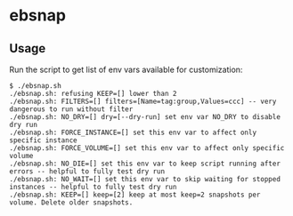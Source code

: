 # ebsnap

## Usage

Run the script to get list of env vars available for customization:

    $ ./ebsnap.sh
    ./ebsnap.sh: refusing KEEP=[] lower than 2
    ./ebsnap.sh: FILTERS=[] filters=[Name=tag:group,Values=ccc] -- very dangerous to run without filter
    ./ebsnap.sh: NO_DRY=[] dry=[--dry-run] set env var NO_DRY to disable dry run
    ./ebsnap.sh: FORCE_INSTANCE=[] set this env var to affect only specific instance
    ./ebsnap.sh: FORCE_VOLUME=[] set this env var to affect only specific volume
    ./ebsnap.sh: NO_DIE=[] set this env var to keep script running after errors -- helpful to fully test dry run
    ./ebsnap.sh: NO_WAIT=[] set this env var to skip waiting for stopped instances -- helpful to fully test dry run
    ./ebsnap.sh: KEEP=[] keep=[2] keep at most keep=2 snapshots per volume. Delete older snapshots.

